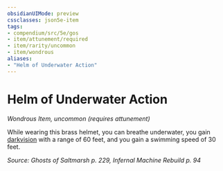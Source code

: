 ```yaml
---
obsidianUIMode: preview
cssclasses: json5e-item
tags:
- compendium/src/5e/gos
- item/attunement/required
- item/rarity/uncommon
- item/wondrous
aliases: 
- "Helm of Underwater Action"
---
```

# Helm of Underwater Action
*Wondrous Item, uncommon (requires attunement)*  


While wearing this brass helmet, you can breathe underwater, you gain [darkvision](/Systems/5e/rules/senses.md#darkvision) with a range of 60 feet, and you gain a swimming speed of 30 feet.

*Source: Ghosts of Saltmarsh p. 229, Infernal Machine Rebuild p. 94*